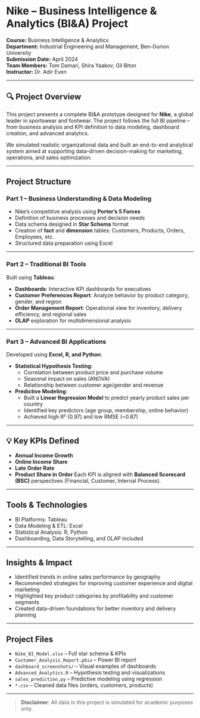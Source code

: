 # Nike – Business Intelligence & Analytics (BI&A) Project

**Course:** Business Intelligence & Analytics  
**Department:** Industrial Engineering and Management, Ben-Gurion University  
**Submission Date:** April 2024  
**Team Members:** Tom Damari, Shira Yaakov, Gil Biton  
**Instructor:** Dr. Adir Even

---

## 🔍 Project Overview

This project presents a complete BI&A prototype designed for **Nike**, a global leader in sportswear and footwear. The project follows the full BI pipeline – from business analysis and KPI definition to data modeling, dashboard creation, and advanced analytics.

We simulated realistic organizational data and built an end-to-end analytical system aimed at supporting data-driven decision-making for marketing, operations, and sales optimization.

---

## Project Structure

### Part 1 – Business Understanding & Data Modeling
- Nike’s competitive analysis using **Porter’s 5 Forces**
- Definition of business processes and decision needs
- Data schema designed in **Star Schema** format
- Creation of **fact** and **dimension** tables: Customers, Products, Orders, Employees, etc.
- Structured data preparation using Excel

---

### Part 2 – Traditional BI Tools
Built using **Tableau**:
- **Dashboards**: Interactive KPI dashboards for executives
- **Customer Preferences Report**: Analyze behavior by product category, gender, and region
- **Order Management Report**: Operational view for inventory, delivery efficiency, and regional sales
- **OLAP** exploration for multidimensional analysis

---

### Part 3 – Advanced BI Applications
Developed using **Excel, R, and Python**:
- **Statistical Hypothesis Testing**:
  - Correlation between product price and purchase volume
  - Seasonal impact on sales (ANOVA)
  - Relationship between customer age/gender and revenue
- **Predictive Modeling**:
  - Built a **Linear Regression Model** to predict yearly product sales per country
  - Identified key predictors (age group, membership, online behavior)
  - Achieved high R² (0.97) and low RMSE (~0.87)

---

## 💡 Key KPIs Defined
- **Annual Income Growth**
- **Online Income Share**
- **Late Order Rate**
- **Product Share in Order**
Each KPI is aligned with **Balanced Scorecard (BSC)** perspectives (Financial, Customer, Internal Process).

---

## Tools & Technologies
- BI Platforms: Tableau  
- Data Modeling & ETL: Excel  
- Statistical Analysis: R, Python  
- Dashboarding, Data Storytelling, and OLAP included

---

## Insights & Impact
- Identified trends in online sales performance by geography
- Recommended strategies for improving customer experience and digital marketing
- Highlighted key product categories by profitability and customer segments
- Created data-driven foundations for better inventory and delivery planning

---

## Project Files
- `Nike_BI_Model.xlsx` – Full star schema & KPIs  
- `Customer_Analysis_Report.pbix` – Power BI report  
- `dashboard_screenshots/` – Visual examples of dashboards  
- `Advanced_Analytics.R` – Hypothesis testing and visualizations  
- `sales_prediction.py` – Predictive modeling using regression  
- `*.csv` – Cleaned data files (orders, customers, products)

---

> **Disclaimer**: All data in this project is simulated for academic purposes only.

